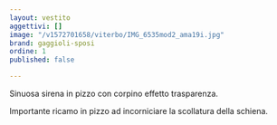 ```yaml
---
layout: vestito
aggettivi: []
image: "/v1572701658/viterbo/IMG_6535mod2_ama19i.jpg"
brand: gaggioli-sposi
ordine: 1
published: false

---
```

Sinuosa sirena in pizzo con corpino effetto trasparenza.

Importante ricamo in pizzo ad incorniciare la scollatura della schiena. 